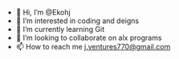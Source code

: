 - 👋 Hi, I’m @Ekohj
- 👀 I’m interested in coding and deigns 
- 🌱 I’m currently learning Git 
- 💞️ I’m looking to collaborate on alx programs
- 📫 How to reach me j.ventures770@gmail.com

<!---
Ekohj/Ekohj is a ✨ special ✨ repository because its `README.md` (this file) appears on your GitHub profile.
You can click the Preview link to take a look at your changes.
--->
